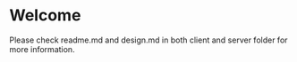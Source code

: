 # Welcome

Please check readme.md and design.md in both client and server folder for more information.
